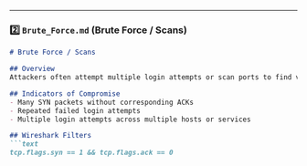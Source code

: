 
---

### 2️⃣ `Brute_Force.md` (Brute Force / Scans)

```markdown
# Brute Force / Scans

## Overview
Attackers often attempt multiple login attempts or scan ports to find vulnerabilities. Detecting these patterns helps prevent account compromise or lateral movement.

## Indicators of Compromise
- Many SYN packets without corresponding ACKs
- Repeated failed login attempts
- Multiple login attempts across multiple hosts or services

## Wireshark Filters
```text
tcp.flags.syn == 1 && tcp.flags.ack == 0
